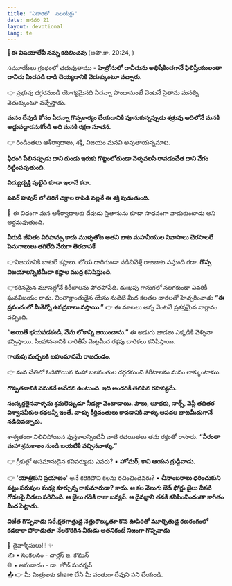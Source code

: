```yaml
---
title: "ఎడారిలో  సెలయేర్లు"
date: జనవరి 21
layout: devotional
lang: te
---
```


**📖ఈ విషయాలేవీ నన్ను కదిలించవు**
 (అపొ.కా. 20:24, )

సమూయేలు గ్రంథంలో చదువుతాము - 
**హెబ్రోనులో దావీదును అభిషేకించగానే ఫిలిష్తీయులంతా దావీదు మీదపడి దాడి చెయ్యడానికి వెదుక్కుంటూ వచ్చారు.**

👉 ప్రభువు దగ్గరనుండి యోగ్యమైనది ఏదన్నా పొందామంటే వెంటనే సైతాను మనల్ని వెతుక్కుంటూ వచ్చేస్తాడు.

**మనం దేవుడి కోసం ఏదన్నా గొప్పకార్యం చేయడానికి పూనుకున్నప్పుడు శత్రువు ఆదిలోనే మనకి అడ్డుపడ్డాడనుకోండి అది మనకి రక్షణ సూచన.**

👉 రెండింతలు ఆశీర్వాదాలు, శక్తి, విజయం మనవి అవుతాయన్నమాట. 

**ఫిరంగి పేలినప్పుడు దాని గుండు ఇరుకు గొట్టంలోగుండా వెళ్ళవలసి రావడంచేత దాని వేగం రెట్టింపవుతుంది.**

 **విద్యుచ్ఛక్తి పుట్టేది కూడా ఇలానే కదా.**

 **పవర్ హవుస్ లో తిరిగే చక్రాల రాపిడి వల్లనే ఈ శక్తి పుడుతుంది.**

🔺 ఈ విధంగా మన ఆశీర్వాదాలకు దేవుడు సైతానును కూడా సాధనంగా వాడుకుంటాడు అని అర్థమవుతుంది.

**వీరుడి జీవితం విరిపాన్పు కాదు**
 **ముళ్ళతోట అతని బాట**
 **మహనీయుల నివాసాలు చెరసాలలే**
 **పెనుగాలులు తగిలేది నేరుగా తెరచాపకే**

👉విజయానికి బాటలే కష్టాలు. లోయ దారిగుండా నడిచివెళ్తే రాజబాట వస్తుంది గదా. 
**గొప్ప విజయాలన్నిటిమీదా కష్టాల ముద్ర కనిపిస్తుంది.** 

👉కఠినమైన మూసల్లోనే కిరీటాలను పోతపోసేది. దుఃఖపు గానుగలో నలగకుండా ఎవరికీ ఘనవిజయం రాదు. చింతాక్రాంతుడైన యేసు నుదిటి మీద కలతల చారలతో హెచ్చరించాడు 
**“ఈ ప్రపంచంలో మీకెన్నో ఉపద్రవాలు వస్తాయి.”**
👉 ఈ మాటలు అన్న వెంటనే ప్రశస్తమైన వాగ్దానం వచ్చింది. 

**“అయితే భయపడకండి, నేను లోకాన్ని జయించాను.”**
 ఈ అడుగు జాడలు ఎక్కడికి వెళ్ళినా కన్పిస్తాయి. సింహాసనానికి దారితీసే మెట్లమీద రక్తపు చారికలు కనిపిస్తాయి.
 
**గాయపు మచ్చలకి బహుమానమే రాజదండం.**

👉 మన చేతిలో ఓడిపోయిన మహా బలవంతుల దగ్గరనుంచి కిరీటాలను మనం లాక్కుంటాము. 

**గొప్పతనానికి వెనుకనే ఆవేదన ఉంటుంది. ఇది అందరికీ తెలిసిన రహస్యమే.** 

**సంస్కర్తలైనవాళ్ళను శ్రమలెప్పుడూ నీడల్లా వెంటాడాయి. పౌలు, లూథరు, నాక్స్, వెస్లీ తదితర విశ్వాసవీరుల కథలన్నీ ఇంతే. వాళ్ళు కీర్తివంతులు కావడానికి వాళ్ళు ఆపదల బాటమీదుగానే నడిచివచ్చారు.**

శాశ్వతంగా నిలిచిపోయిన పుస్తకాలన్నింటినీ వాటి రచయితలు తమ రక్తంతో రాసారు. 
**“వీరంతా మహా శ్రమకాలం నుండి బయటికి వచ్చినవాళ్ళు.”**

👉 గ్రీకుల్లో అసమానుడైన కవివర్యుడు ఎవరు? 
▪ **హోమర్, కాని ఆయన గ్రుడ్డివాడు.**

👉 **‘యాత్రికుని ప్రయాణం'** అనే కరిగిపోని కలను రచించిందెవరు? 
▪ **చీనాంబరాలు ధరించుకుని పట్టు పరుపుల మధ్య కూర్చున్న రాకుమారుడా? కాదు. ఆ కల వెలుగు బెడ్ ఫోర్డు జైలు చీకటి గోడలపై నీడలు పరిచింది. ఆ జైలు గదికి రాజు బన్యన్. ఆ దైవజ్ఞాని తనకి కనిపించిందంతా కాగితం మీద పెట్టాడు.**

**విజేత గొప్పవాడు సరే.క్షతగాత్రుడై నెత్తురొల్కుతూ కొన ఊపిరితో మూర్ఛితుడై రణరంగంలో కడదాకా పోరాడుతూ నేలకొరిగిన వీరుడు అతనికంటే నిజంగా గొప్పవాడు**

<div class="blessing">🙏 <span class="bless-text">దైవాశ్శీసులు!!!</span> ✨</div>

<div class="credit">✍️ <span class="credit-text">▪ సంకలనం - చార్లెస్ ఇ. కౌమన్</span></div>
<div class="credit">🌐 <span class="credit-text">▪ అనువాదం - డా. జోబ్ సుదర్శన్</span></div>


<div class="share">📤 👉 <span class="share-text">మీ మిత్రులకు share చేసి మీ వంతుగా దేవుని పని చేయండి.</span></div>
